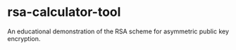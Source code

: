 # rsa-calculator-tool
An educational demonstration of the RSA scheme for asymmetric public key encryption.
